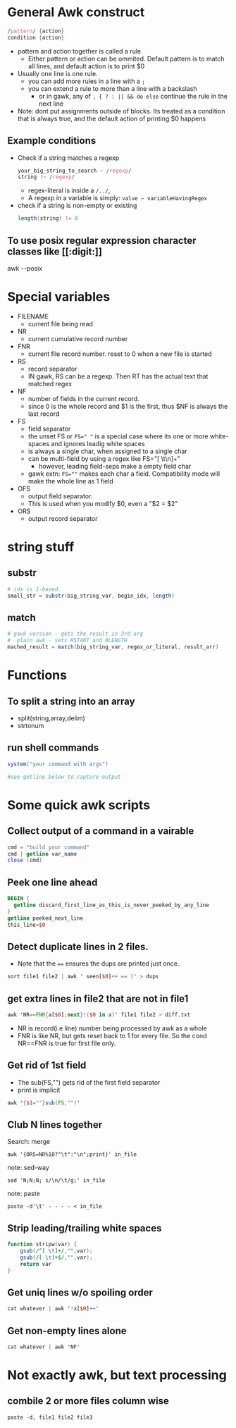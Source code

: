 # General Awk construct

```awk
/pattern/ {action}
condition {action}
```

* pattern and action together is called a rule
    * Either pattern or action can be ommited. Default pattern is to match
      all lines, and default action is to print $0
* Usually one line is one rule.
    * you can add more rules in a line with a `;`
    * you can extend a rule to more than a line with a backslash
        * or in gawk, any of `, { ? : || && do else` continue the
          rule in the next line
* Note: dont put assignments outside of blocks. Its treated as a
  condition that is always true, and the default action of printing $0
  happens

## Example conditions

* Check if a string matches a regexp
    ```awk
    your_big_string_to_search ~ /regexp/
    string !~ /regexp/
    ```
    * regex-literal is inside a `/../`,
    * A regexp in a variable is simply: `value ~ variableHavingRegex`
* check if a string is non-empty or existing
    ```awk
    length(string) != 0
    ```

## To use posix regular expression character classes like [[:digit:]]

awk --posix

# Special variables

* FILENAME
    * current file being read
* NR
    * current cumulative record number
* FNR
    * current file record number. reset to 0 when a new file is started
* RS
    * record separator
    * IN gawk, RS can be a regexp. Then RT has the actual text that matched regex
* NF
    * number of fields in the current record.
    * since 0 is the whole record and $1 is the first, thus $NF is always the last record
* FS
    * field separator
    * the unset FS or `FS=" "` is a special case where its one or more white-spaces and
      ignores leadig white spaces
    * is always a single char, when assigned to a single char
    * can be multi-field by using a regex like FS="[ \t\n]+"
        * however, leading field-seps make a empty field char
    * gawk extn: `FS=""` makes each char a field. Compatibility mode will make
      the whole line as 1 field
* OFS
    * output field separator.
    * This is used when you modify $0, even a "$2 = $2"
* ORS
    * output record separator

# string stuff

## substr


```awk
# idx is 1-based.
small_str = substr(big_string_var, begin_idx, length)
```

## match

```awk
# gawk version - gets the result in 3rd arg
#  plain awk - sets RSTART and RLENGTH
mached_result = match(big_string_var, regex_or_literal, result_arr)
```


# Functions

## To split a string into an array

* split(string,array,delim)
* strtonum

## run shell commands

```awk
system("your command with args")

#see getline below to capture output
```

# Some quick awk scripts

## Collect output of a command in a vairable

```awk
cmd = "build your command"
cmd | getline var_name
close (cmd)
```

## Peek one line ahead

```awk
BEGIN {
  getline discard_first_line_as_this_is_never_peeked_by_any_line
}
getline peeked_next_line
this_line=$0
```

## Detect duplicate lines in 2 files.

* Note that the `==` ensures the dups are printed just once.
```awk
sort file1 file2 | awk ' seen[$0]++ == 1' > dups
```

## get extra lines in file2 that are not in file1

```awk
awk 'NR==FNR{a[$0];next}!($0 in a)' file1 file2 > diff.txt
```
* NR is record(i.e line) number being processed by awk as a whole
* FNR is like NR, but gets reset back to 1 for every file. So the cond NR==FNR is true for first file only.

## Get rid of 1st field

* The sub(FS,"") gets rid of the first field separator
* print is implicit

```awk
awk '{$1=""}sub(FS,"")'
```

## Club N lines together

Search: merge

```
awk '{ORS=NR%10?"\t":"\n";print}' in_file
```

note: sed-way
```
sed 'N;N;N; s/\n/\t/g;' in_file
```

note: paste
```
paste -d'\t' - - - - < in_file
```



## Strip leading/trailing white spaces

```awk
function stripw(var) {
    gsub(/^[ \t]+/,"",var);
    gsub(/[ \t]+$/,"",var);
    return var
}
```

## Get uniq lines w/o spoiling order

```awk
cat whatever | awk '!x[$0]++'
```

## Get non-empty lines alone

```awk
cat whatever | awk 'NF'
```

# Not exactly awk, but text processing

## combile 2 or more files column wise

```
paste -d, file1 file2 file3
```
